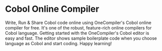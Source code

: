 # Cobol Online Compiler

Write, Run & Share Cobol code online using OneCompiler's Cobol online compiler for free. It's one of the robust, feature-rich online compilers for Cobol language. Getting started with the OneCompiler's Cobol editor is easy and fast. The editor shows sample boilerplate code when you choose language as Cobol and start coding. Happy learning!
